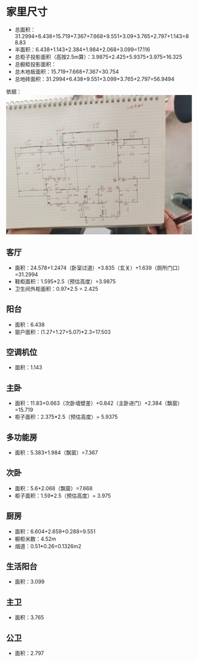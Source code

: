# 家里尺寸

* 总面积：31.2994+6.438+15.719+7.367+7.668+9.551+3.09+3.765+2.797+1.143=88.83
* 半面积：6.438+1.143+2.384+1.984+2.068+3.099=17.116
* 总柜子投影面积（高按2.5m算）：3.9875+2.425+5.9375+3.975=16.325
* 总橱柜投影面积：
* 总木地板面积：15.719+7.668+7.367=30.754
* 总地砖面积：31.2994+6.438+9.551+3.099+3.765+2.797=56.9494

依据：![](./装修资料/家里尺寸.jpg)

## 客厅

* 面积：24.578+1.2474（卧室过道）+3.835（玄关）+1.639（厕所门口）=31.2994
* 鞋柜面积：1.595*2.5（预估高度）=3.9875
* 卫生间外柜面积：0.97*2.5 = 2.425

## 阳台

* 面积：6.438 
* 窗户面积：(1.27+1.27+5.07)*2.3=17.503

## 空调机位

* 面积：1.143

## 主卧

* 面积：11.83+0.663（次卧墙壁差）+0.842（主卧进门）+2.384（飘窗）=15.719
* 柜子面积：2.375*2.5（预估高度）= 5.9375

## 多功能房

* 面积：5.383+1.984（飘窗）=7.367

## 次卧

* 面积：5.6+2.068（飘窗）=7.668
* 柜子面积：1.59*2.5（预估高度）= 3.975

## 厨房

* 面积：6.604+2.659+0.288=9.551
* 橱柜米数：4.52m 
* 烟道：0.51*0.26=0.1326m2

## 生活阳台

* 面积：3.099

## 主卫

* 面积：3.765

## 公卫

* 面积：2.797